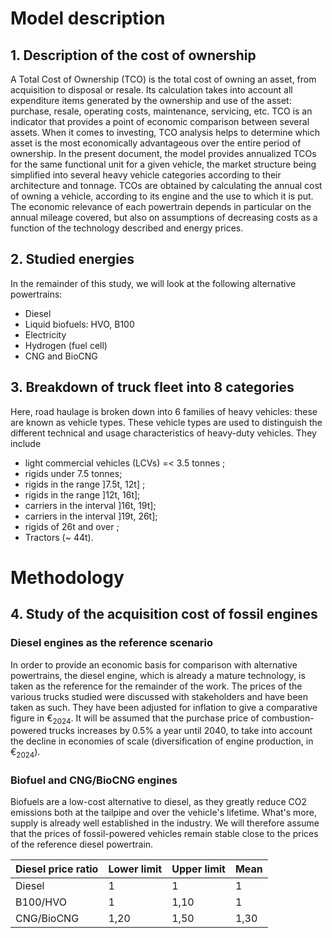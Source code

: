 # Model description

## 1. Description of the cost of ownership

A Total Cost of Ownership (TCO) is the total cost of owning an asset, from acquisition to disposal or resale. Its calculation takes into account all expenditure items generated by the ownership and use of the asset: purchase, resale, operating costs, maintenance, servicing, etc.
TCO is an indicator that provides a point of economic comparison between several assets. When it comes to investing, TCO analysis helps to determine which asset is the most economically advantageous over the entire period of ownership.
In the present document, the model provides annualized TCOs for the same functional unit for a given vehicle, the market structure being simplified into several heavy vehicle categories according to their architecture and tonnage. TCOs are obtained by calculating the annual cost of owning a vehicle, according to its engine and the use to which it is put.
The economic relevance of each powertrain depends in particular on the annual mileage covered, but also on assumptions of decreasing costs as a function of the technology described and energy prices.

## 2. Studied energies

In the remainder of this study, we will look at the following alternative powertrains:
- Diesel
- Liquid biofuels: HVO, B100
- Electricity
- Hydrogen (fuel cell)
- CNG and BioCNG

## 3. Breakdown of truck fleet into 8 categories

Here, road haulage is broken down into 6 families of heavy vehicles: these are known as vehicle types. These vehicle types are used to distinguish the different technical and usage characteristics of heavy-duty vehicles. They include
- light commercial vehicles (LCVs) =< 3.5 tonnes ;
- rigids under 7.5 tonnes;
- rigids in the range ]7.5t, 12t] ;
- rigids in the range ]12t, 16t];
- carriers in the interval ]16t, 19t];
- carriers in the interval ]19t, 26t];
- rigids of 26t and over ;
- Tractors (~ 44t).


# Methodology 

## 4. Study of the acquisition cost of fossil engines

### Diesel engines as the reference scenario

In order to provide an economic basis for comparison with alternative powertrains, the diesel engine, which is already a mature technology, is taken as the reference for the remainder of the work. The prices of the various trucks studied were discussed with stakeholders and have been taken as such. They have been adjusted for inflation to give a comparative figure in $€_{2024}$.
It will be assumed that the purchase price of combustion-powered trucks increases by 0.5% a year until 2040, to take into account the decline in economies of scale (diversification of engine production, in $€_{2024}$).

### Biofuel and CNG/BioCNG engines

Biofuels are a low-cost alternative to diesel, as they greatly reduce CO2 emissions both at the tailpipe and over the vehicle's lifetime. What's more, supply is already well established in the industry. We will therefore assume that the prices of fossil-powered vehicles remain stable close to the prices of the reference diesel powertrain.

|     Diesel price ratio    |     Lower limit    |     Upper limit    |     Mean    |
|--------------------------|-------------------------|-------------------------|---------------------------|
|     Diesel               |     1                   |     1                   |     1                     |
|     B100/HVO             |     1                   |     1,10                |     1                     |
|     CNG/BioCNG          |     1,20                |     1,50                |     1,30                  |
